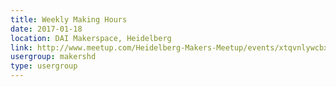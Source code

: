```yaml
---
title: Weekly Making Hours
date: 2017-01-18
location: DAI Makerspace, Heidelberg
link: http://www.meetup.com/Heidelberg-Makers-Meetup/events/xtqvnlywcbxb/
usergroup: makershd
type: usergroup
---
```

